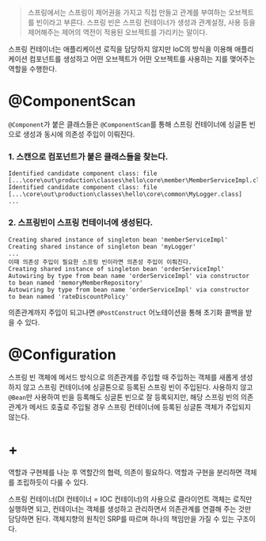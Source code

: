 > 스프링에서는 스프링이 제어권을 가지고 직접 만들고 관계를 부여하는 오브젝트를 빈이라고 부른다. 스프링 빈은 스프링 컨테이너가 생성과 관계설정, 사용
등을 제어해주는 제어의 역전이 적용된 오브젝트를 가리키는 말이다.

스프링 컨테이너는 애플리케이션 로직을 담당하지 않지만 IoC의 방식을 이용해 애플리케이션 컴포넌트를 생성하고 
어떤 오브젝트가 어떤 오브젝트를 사용하는 지를 맺어주는 역할을 수행한다.

# @ComponentScan
`@Component`가 붙은 클래스들은 `@ComponentScan`를 통해 스프링 컨테이너에 싱글톤 빈으로 생성과 동시에 의존성 주입이 이뤄진다.

### 1. 스캔으로 컴포넌트가 붙은 클래스들을 찾는다.
```
Identified candidate component class: file [...\core\out\production\classes\hello\core\member\MemberServiceImpl.class]
Identified candidate component class: file [...\core\out\production\classes\hello\core\common\MyLogger.class]
...
```
### 2. 스프링빈이 스프링 컨테이너에 생성된다.
```
Creating shared instance of singleton bean 'memberServiceImpl'
Creating shared instance of singleton bean 'myLogger'
...
이때 의존성 주입이 필요한 스프링 빈이라면 의존성 주입이 이뤄진다.
Creating shared instance of singleton bean 'orderServiceImpl'
Autowiring by type from bean name 'orderServiceImpl' via constructor to bean named 'memoryMemberRepository'
Autowiring by type from bean name 'orderServiceImpl' via constructor to bean named 'rateDiscountPolicy'
```
의존관계까지 주입이 되고나면 `@PostConstruct` 어노테이션을 통해 초기화 콜백을 받을 수 있다.

# @Configuration

스프링 빈 객체에 메서드 방식으로 의존관계를 주입할 때 주입하는 객체를 새롭게 생성하지 않고 스프링 컨테이너에 싱글톤으로 등록된 스프링 빈이 주입된다.
사용하지 않고 `@Bean`만 사용하여 빈을 등록해도 싱글톤 빈으로 잘 등록되지만, 해당 스프링 빈의 의존관계가 메서드 호출로 주입될 경우 스프링 컨테이너에 등록된 싱글톤 객체가 주입되지 않는다.

# +
역할과 구현체를 나눈 후 역할간의 협력, 의존이 필요하다. 역할과 구현을 분리하면 객체를 조립하듯이 다룰 수 있다. 

스프링 컨테이너(DI 컨테이너 = IOC 컨테이너)의 사용으로 클라이언트 객체는 로직만 실행하면 되고, 
컨테이너는 객체를 생성하고 관리하면서 의존관계를 연결해 주는 것만 담당하면 된다.
객체지향의 원칙인 SRP를 따르며 하나의 책임만을 가질 수 있는 구조이다.
